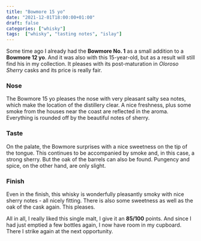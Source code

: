 ```yaml
---
title: "Bowmore 15 yo"
date: "2021-12-01T18:00:00+01:00"
draft: false
categories: ["whisky"]
tags:  ["whisky", "tasting notes", "islay"]
---
```


Some time ago I already had the **Bowmore No. 1** as a small addition to a **Bowmore 12 yo**. And it was also with this 15-year-old, but as a result will still find his in my collection. It pleases with its post-maturation
in *Oloroso Sherry* casks and its price is really fair.

### Nose

The Bowmore 15 yo pleases the nose with very pleasant salty sea notes, which make the location of the distillery clear. A nice freshness, plus some smoke from the houses near the coast are reflected in the aroma. Everything is
rounded off by the beautiful notes of sherry.

### Taste

On the palate, the Bowmore surprises with a nice sweetness on the tip of the tongue. This continues to be accompanied by smoke and, in this case, a strong sherry. But the oak of the barrels can also be found. Pungency and spice, on
the other hand, are only slight.

### Finish

Even in the finish, this whisky is wonderfully pleasantly smoky with nice sherry notes - all nicely fitting. There is also some sweetness as well as the oak of the cask again. This pleases.

All in all, I really liked this single malt, I give it an **85/100** points. And since I had just emptied a few bottles again, I now have room in my cupboard. There I strike again at the next opportunity.

